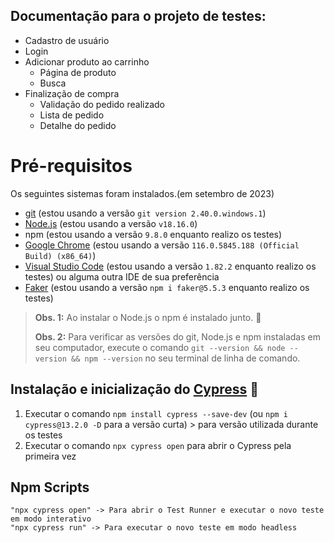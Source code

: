 ## Documentação para o projeto de testes:

- Cadastro de usuário
- Login
- Adicionar produto ao carrinho
    - Página de produto
    - Busca
- Finalização de compra
    - Validação do pedido realizado
    - Lista de pedido
    - Detalhe do pedido

# Pré-requisitos

Os seguintes sistemas foram instalados.(em setembro de 2023)
- [git](https://git-scm.com/) (estou usando a versão `git version 2.40.0.windows.1`)
- [Node.js](https://nodejs.org/en/) (estou usando a versão `v18.16.0`)
- npm (estou usando a versão `9.8.0` enquanto realizo os testes)
- [Google Chrome](https://www.google.com/intl/pt_br/chrome/) (estou usando a versão `116.0.5845.188 (Official Build) (x86_64)`)
- [Visual Studio Code](https://code.visualstudio.com/) (estou usando a versão `1.82.2` enquanto realizo os testes) ou alguma outra IDE de sua preferência
- [Faker](https://www.npmjs.com/package/faker) (estou usando a versão `npm i faker@5.5.3` enquanto realizo os testes)
>
> **Obs. 1:** Ao instalar o Node.js o npm é instalado junto. 🎉
>
> **Obs. 2:** Para verificar as versões do git, Node.js e npm instaladas em seu computador, execute o comando `git --version && node --version && npm --version` no seu terminal de linha de comando.

## Instalação e inicialização do [Cypress](https://cypress.io) 🌲
1. Executar o comando `npm install cypress --save-dev` (ou `npm i cypress@13.2.0 -D` para a versão curta) > para versão utilizada durante os testes
2. Executar o comando `npx cypress open` para abrir o Cypress pela primeira vez

## Npm Scripts 
    "npx cypress open" -> Para abrir o Test Runner e executar o novo teste em modo interativo
    "npx cypress run" -> Para executar o novo teste em modo headless

    